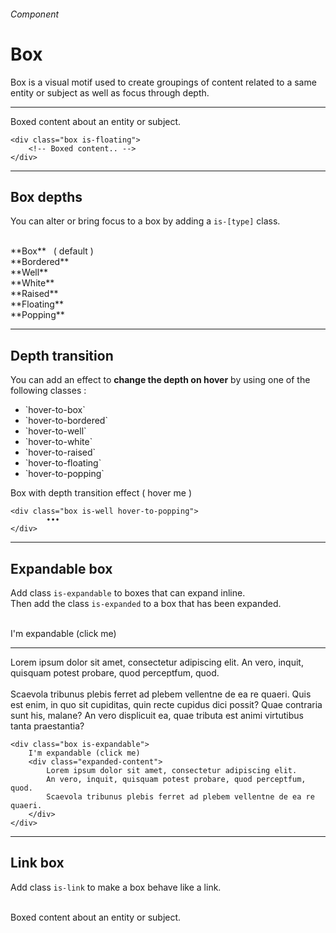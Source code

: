 <h6 class="subtitle is-5 has-text-grey">Component</h6><h1 class="title is-1 has-text-weight-bold">Box</h1>
<p class="subtitle is-5">
    <span class="has-text-weight-semibold">Box</span> is a visual motif used to create groupings of content related to a same entity or subject as well as focus through depth.
</p>

<hr class="is-large is-visible">

<div class="box is-well is-marginless">
    <div class="box">
        <div class="box is-floating">Boxed content about an entity or subject.</div>
    </div>
</div>

```
<div class="box is-floating">
    <!-- Boxed content.. -->
</div>
```

<hr class="is-large is-visible">

<h2 class="title is-4">Box depths</h2>

You can alter or bring focus to a box by adding a `is-[type]` class.<br><br>

<div class="box is-well is-large">

<div class="box">
    <div class="subtitle has-text-grey-dark is-6">**Box** &nbsp; ( default )</div>
</div>
<div class="box is-bordered">
    <div class="subtitle has-text-grey-dark is-6">**Bordered**</div>
</div>
<div class="box is-well">
    <div class="subtitle has-text-grey-dark is-6">**Well**</div>
</div>
<div class="box is-white">
    <div class="subtitle has-text-grey-dark is-6">**White**</div>
</div>
<div class="box is-raised">
    <div class="subtitle has-text-grey-dark is-6">**Raised**</div>
</div>
<div class="box is-floating">
    <div class="subtitle has-text-grey-dark is-6">**Floating**</div>
</div>
<div class="box is-popping">
    <div class="subtitle has-text-grey-dark is-6">**Popping**</div>
</div>
</div>

<hr class="is-large is-visible">

<h2 class="title is-4">Depth transition</h2>

You can add an effect to <strong>change the depth on hover</strong> by using one of the following classes :

<ul class="list">
    <li>`hover-to-box`</li>
    <li>`hover-to-bordered`</li>
    <li>`hover-to-well`</li>
    <li>`hover-to-white`</li>
    <li>`hover-to-raised`</li>
    <li>`hover-to-floating`</li>
    <li>`hover-to-popping`</li>
</ul>

<div class="box is-well is-marginless">
    <div class="box">
        <div class="box is-well hover-to-popping">Box with depth transition effect ( hover me )</div>
    </div>
</div>

```
<div class="box is-well hover-to-popping">
        •••
</div>
```

<hr class="is-large is-visible">

<h2 class="title is-4">Expandable box</h2>

Add class `is-expandable` to boxes that can expand inline.<br>Then add the class `is-expanded` to a box that has been expanded.

<br>

<div class="box is-well is-marginless">
    <div class="box">
        <div id="ebox" class="box is-large is-white hover-to-popping is-expandable" onclick="toggleExpand('ebox')">
            <span class="title is-4 has-text-grey-darker">I'm expandable <span class="has-text-grey has-text-weight-normal">(click me)</span></span>
            <div class="expanded-content">
                <hr class="is-small">
                <div class="subtitle is-5 has-text-grey-darker">Lorem ipsum dolor sit amet, consectetur adipiscing elit. An vero, inquit, quisquam potest probare, quod perceptfum, quod.<br><br>Scaevola tribunus plebis ferret ad plebem vellentne de ea re quaeri. Quis est enim, in quo sit cupiditas, quin recte cupidus dici possit? Quae contraria sunt his, malane? An vero displicuit ea, quae tributa est animi virtutibus tanta praestantia?</div>
            </div>
        </div>
    </div>
</div>

    <div class="box is-expandable">
        I'm expandable (click me)
        <div class="expanded-content">
            Lorem ipsum dolor sit amet, consectetur adipiscing elit.
            An vero, inquit, quisquam potest probare, quod perceptfum, quod.
            Scaevola tribunus plebis ferret ad plebem vellentne de ea re quaeri.
        </div>
    </div>


<hr class="is-large is-visible">

<h2 class="title is-4">Link box</h2>

Add class `is-link` to make a box behave like a link.

<br>

<div class="box is-well is-relaxed">
    <div class="box is-white is-link">Boxed content about an entity or subject.</div>
</div>

